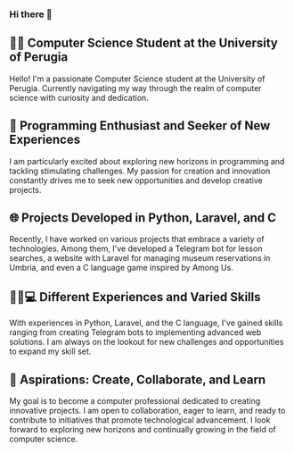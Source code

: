 ### Hi there 👋
<!--**FilippoLN001/FilippoLN001** is a ✨ _special_ ✨ repository because its `README.md` (this file) appears on your GitHub profile.!-->


## 👨‍💻 Computer Science Student at the University of Perugia

Hello! I'm a passionate Computer Science student at the University of Perugia. Currently navigating my way through the realm of computer science with curiosity and dedication.

## 🚀 Programming Enthusiast and Seeker of New Experiences

I am particularly excited about exploring new horizons in programming and tackling stimulating challenges. My passion for creation and innovation constantly drives me to seek new opportunities and develop creative projects.

## 🌐 Projects Developed in Python, Laravel, and C

Recently, I have worked on various projects that embrace a variety of technologies. Among them, I've developed a Telegram bot for lesson searches, a website with Laravel for managing museum reservations in Umbria, and even a C language game inspired by Among Us.

## 🤖💬💻 Different Experiences and Varied Skills

With experiences in Python, Laravel, and the C language, I've gained skills ranging from creating Telegram bots to implementing advanced web solutions. I am always on the lookout for new challenges and opportunities to expand my skill set.

## 🌟 Aspirations: Create, Collaborate, and Learn

My goal is to become a computer professional dedicated to creating innovative projects. I am open to collaboration, eager to learn, and ready to contribute to initiatives that promote technological advancement. I look forward to exploring new horizons and continually growing in the field of computer science.

<!--[![GitHub Streak](https://github-readme-streak-stats.herokuapp.com?user=FilippoLN001&theme=highcontrast&hide_border=true&hide_total_contributions=true)](https://git.io/streak-stats) !-->

